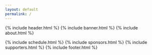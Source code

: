 ```yaml
---
layout: default
permalink: /
---
```



{% include header.html %}
{% include banner.html %}
{% include about.html %}

{% include schedule.html %}
{% include sponsors.html %}
{% include supporters.html %}
 {% include footer.html %}

